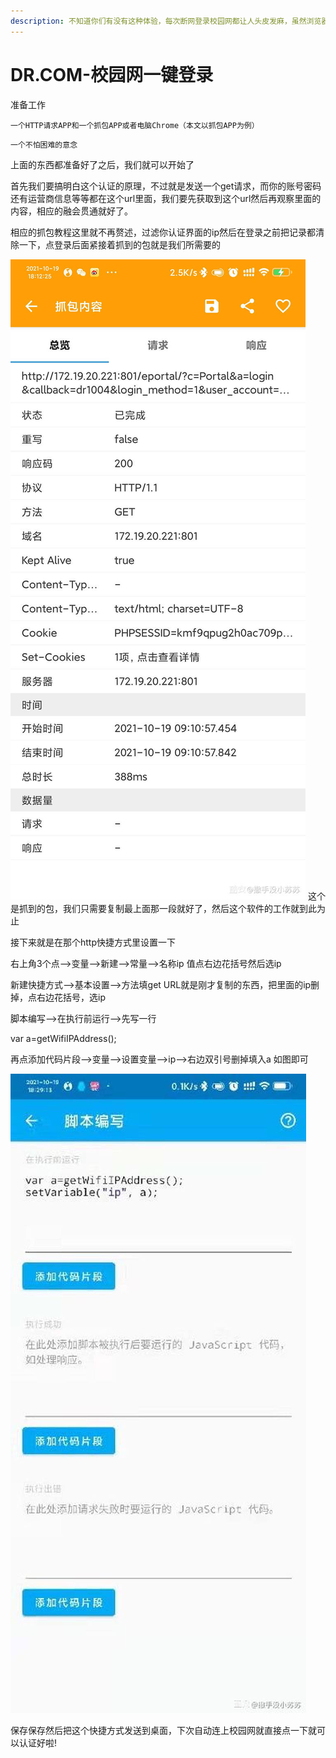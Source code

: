 ```yaml
---
description: 不知道你们有没有这种体验，每次断网登录校园网都让人头皮发麻，虽然浏览器可以记住密码，但是还是要点登录，这篇教程就是专为懒人而生的，一起来看看吧
---
```


# DR.COM-校园网一键登录

准备工作

&#x20;`一个HTTP请求APP和一个抓包APP或者电脑Chrome（本文以抓包APP为例）`

&#x20;`一个不怕困难的意念`

上面的东西都准备好了之后，我们就可以开始了

首先我们要搞明白这个认证的原理，不过就是发送一个get请求，而你的账号密码还有运营商信息等等都在这个url里面，我们要先获取到这个url然后再观察里面的内容，相应的融会贯通就好了。

相应的抓包教程这里就不再赘述，过滤你认证界面的ip然后在登录之前把记录都清除一下，点登录后面紧接着抓到的包就是我们所需要的

![Alt text](<image (1).png>)
这个是抓到的包，我们只需要复制最上面那一段就好了，然后这个软件的工作就到此为止

接下来就是在那个http快捷方式里设置一下

右上角3个点-->变量-->新建-->常量-->名称ip 值点右边花括号然后选ip

新建快捷方式-->基本设置-->方法填get URL就是刚才复制的东西，把里面的ip删掉，点右边花括号，选ip

脚本编写-->在执行前运行-->先写一行

var a=getWifiIPAddress();

再点添加代码片段-->变量-->设置变量-->ip-->右边双引号删掉填入a 如图即可

![Alt text](<image (2).png>)

保存保存然后把这个快捷方式发送到桌面，下次自动连上校园网就直接点一下就可以认证好啦!